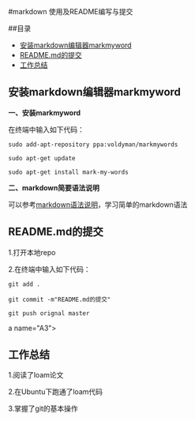 #markdown 使用及README编写与提交

##目录
<ul type="disc">
<li><a href="#A1">安装markdown编辑器markmyword</a></li>
<li><a href="#A2">README.md的提交</a></li>
<li><a href="#A3">工作总结</a></li>
</ul> 

<a name="A1"><h2>安装markdown编辑器markmyword</h2></a>
**一、安装markmyword**

在终端中输入如下代码：

```shell
sudo add-apt-repository ppa:voldyman/markmywords

sudo apt-get update

sudo apt-get install mark-my-words
 ```

**二、markdown简要语法说明**

可以参考[markdown语法说明](https://www.appinn.com/markdown)，学习简单的markdown语法

<a name="A2"><h2>README.md的提交</h2></a>

1.打开本地repo

2.在终端中输入如下代码：

```shell
git add .

git commit -m"README.md的提交"

git push orignal master
 ```

a name="A3"><h2>工作总结</h2></a>
1.阅读了loam论文

2.在Ubuntu下跑通了loam代码

3.掌握了git的基本操作


